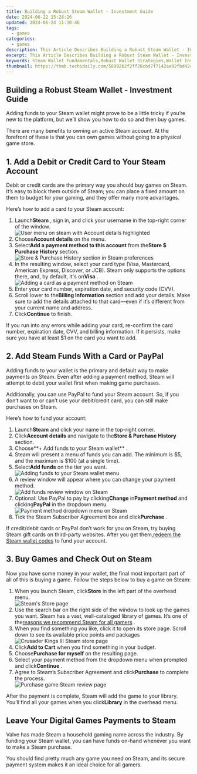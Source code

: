```yaml
---
title: Building a Robust Steam Wallet - Investment Guide
date: 2024-06-22 15:28:26
updated: 2024-06-24 11:30:46
tags:
  - games
categories:
  - games
description: This Article Describes Building a Robust Steam Wallet - Investment Guide
excerpt: This Article Describes Building a Robust Steam Wallet - Investment Guide
keywords: Steam Wallet Fundamentals,Robust Wallet Strategies,Wallet Investment Tips,Secure Crypto Wallets,Maximize Steam Assets,Wallet Value Growth,Safe Digital Wallet Guide
thumbnail: https://thmb.techidaily.com/58992b2f2ff28cbd7f7142aa92fbd42cf8a8200b47b4082bc718f88eefb4ff2a.jpg
---
```


## Building a Robust Steam Wallet - Investment Guide

 Adding funds to your Steam wallet might prove to be a little tricky if you’re new to the platform, but we’ll show you how to do so and then buy games.

 There are many benefits to owning an active Steam account. At the forefront of these is that you can own games without going to a physical game store.

## 1\. Add a Debit or Credit Card to Your Steam Account

 Debit or credit cards are the primary way you should buy games on Steam. It’s easy to block them outside of Steam; you can place a fixed amount on them to budget for your gaming, and they offer many more advantages.

Here’s how to add a card to your Steam account:

1. Launch**Steam** , sign in, and click your username in the top-right corner of the window.  
![User menu on steam with Account details highlighted](https://static1.makeuseofimages.com/wordpress/wp-content/uploads/2023/11/user-menu-on-steam-with-account-details-highlighted.jpg)
2. Choose**Account details** on the menu.
3. Select**Add a payment method to this account** from the**Store $ Purchase History** section.  
![Store & Purchase History section in Steam preferences](https://static1.makeuseofimages.com/wordpress/wp-content/uploads/2023/11/store-purchase-history-section-in-steam-preferences.jpeg)
4. In the resulting window, select your card type (Visa, Mastercard, American Express, Discover, or JCB). Steam only supports the options there, and, by default, it's on**Visa** .  
![Adding a card as a payment method on Steam](https://static1.makeuseofimages.com/wordpress/wp-content/uploads/2023/11/adding-a-card-as-a-payment-method-on-steam.jpg)
5. Enter your card number, expiration date, and security code (CVV).
6. Scroll lower to the**Billing Information** section and add your details. Make sure to add the details attached to that card—even if it’s different from your current name and address.
7. Click**Continue** to finish.

 If you run into any errors while adding your card, re-confirm the card number, expiration date, CVV, and billing information. If it persists, make sure you have at least $1 on the card you want to add.

## 2\. Add Steam Funds With a Card or PayPal

 Adding funds to your wallet is the primary and default way to make payments on Steam. Even after adding a payment method, Steam will attempt to debit your wallet first when making game purchases.

 Additionally, you can use PayPal to fund your Steam account. So, if you don’t want to or can’t use your debit/credit card, you can still make purchases on Steam.

Here’s how to fund your account:

1. Launch**Steam** and click your name in the top-right corner.
2. Click**Account details** and navigate to the**Store & Purchase History** section.
3. Choose**\+ Add funds to your Steam wallet** .
4. Steam will present a menu of funds you can add. The minimum is $5, and the maximum is $100 (at a single time).
5. Select**Add funds** on the tier you want.  
![Adding funds to your Steam wallet menu](https://static1.makeuseofimages.com/wordpress/wp-content/uploads/2023/11/adding-funds-to-your-steam-wallet-menu.jpg)
6. A review window will appear where you can change your payment method.  
![Add funds review window on Steam](https://static1.makeuseofimages.com/wordpress/wp-content/uploads/2023/11/add-funds-review-window-on-steam.jpg)
7. Optional: Use PayPal to pay by clicking**Change** in**Payment method** and clicking**PayPal** in the dropdown menu.  
![Payment method dropdown menu on Steam](https://static1.makeuseofimages.com/wordpress/wp-content/uploads/2023/11/payment-method-dropdown-menu-on-steam.jpg)
8. Tick the Steam Subscriber Agreement box and click**Purchase** .

 If credit/debit cards or PayPal don’t work for you on Steam, try buying Steam gift cards on third-party websites. After you get them,[redeem the Steam wallet codes](https://www.makeuseof.com/how-to-redeem-steam-wallet-codes-and-gift-cards/) to fund your account.

## 3\. Buy Games and Check Out on Steam

 Now you have some money in your wallet, the final most important part of all of this is buying a game. Follow the steps below to buy a game on Steam:

1. When you launch Steam, click**Store** in the left part of the overhead menu.  
![Steam's Store page](https://static1.makeuseofimages.com/wordpress/wp-content/uploads/2023/11/steam-s-store-page.jpg)
2. Use the search bar on the right side of the window to look up the games you want. Steam has a vast, well-cataloged library of games. It’s one of the[reasons we recommend Steam for all gamers](https://www.makeuseof.com/all-gamers-should-use-steam-reasons-why/) .
3. When you find something you like, click it to open its store page. Scroll down to see its available price points and packages  
![Crusader Kings III Steam store page](https://static1.makeuseofimages.com/wordpress/wp-content/uploads/2023/11/crusader-kings-iii-steam-store-page.jpg)
4. Click**Add to Cart** when you find something in your budget.
5. Choose**Purchase for myself** on the resulting page.
6. Select your payment method from the dropdown menu when prompted and click**Continue** .
7. Agree to Steam’s Subscriber Agreement and click**Purchase** to complete the process.  
![Purchase game Steam review page](https://static1.makeuseofimages.com/wordpress/wp-content/uploads/2023/11/purchase-game-steam-review-page.jpg)

 After the payment is complete, Steam will add the game to your library. You’ll find all your games when you click**Library** in the overhead menu.

## Leave Your Digital Games Payments to Steam

 Valve has made Steam a household gaming name across the industry. By funding your Steam wallet, you can have funds on-hand whenever you want to make a Steam purchase.

 You should find pretty much any game you need on Steam, and its secure payment system makes it an ideal choice for all gamers.


<ins class="adsbygoogle"
     style="display:block"
     data-ad-format="autorelaxed"
     data-ad-client="ca-pub-7571918770474297"
     data-ad-slot="1223367746"></ins>



<ins class="adsbygoogle"
     style="display:block"
     data-ad-client="ca-pub-7571918770474297"
     data-ad-slot="8358498916"
     data-ad-format="auto"
     data-full-width-responsive="true"></ins>
